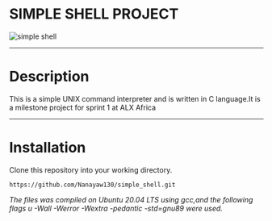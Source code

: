 # SIMPLE SHELL PROJECT


![simple shell](https://s3.amazonaws.com/intranet-projects-files/holbertonschool-low_level_programming/235/shell.jpeg)

***
# Description
This is a simple UNIX command interpreter and is written in C language.It is a milestone project for sprint 1 at ALX Africa

***
# Installation
Clone this repository into your working directory.
```
https://github.com/Nanayaw130/simple_shell.git

```
_The files was compiled on Ubuntu 20.04 LTS using gcc,and the following flags u -Wall -Werror -Wextra -pedantic -std=gnu89 were used._